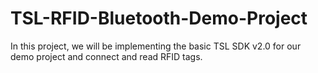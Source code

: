 # TSL-RFID-Bluetooth-Demo-Project
In this project, we will be implementing the basic TSL SDK v2.0 for our demo project and connect and read RFID tags.

